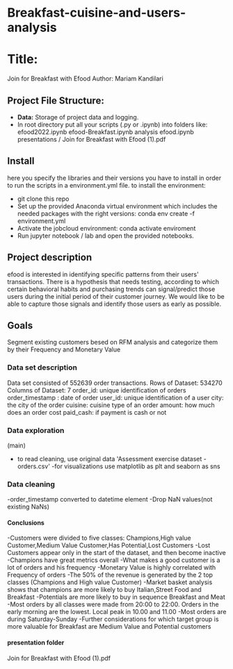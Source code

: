 # Breakfast-cuisine-and-users-analysis
# Title:
Join for Breakfast with Efood 
Author:
Mariam Kandilari
## Project File Structure:
- **Data:** Storage of project data and logging.
- In root directory put all your scripts (.py or .ipynb) into folders like:
efood2022.ipynb
efood-Breakfast.ipynb
analysis efood.ipynb
presentations / Join for Breakfast with Efood (1).pdf
## Install
here you specify the libraries and their versions you have to install in order to run the scripts in a environment.yml file.
to install the environment:
- git clone this repo
- Set up the provided Anaconda virtual environment which includes the needed packages with the right versions: conda env create -f environment.yml
- Activate the jobcloud environment: conda activate enviroment
- Run jupyter notebook / lab and open the provided notebooks.
## Project description
efood is interested in identifying specific patterns from their users' transactions. 
There is a hypothesis that needs testing, according to which certain behavioral habits 
and purchasing trends can signal/predict those users during the initial period of their customer journey.
We would like to be able to capture those signals and identify those users as early as possible.
## Goals
Segment existing customers besed on RFM analysis and categorize them by their Frequency and Monetary Value
### Data set description
Data set consisted of 552639 order transactions.
Rows of Dataset: 534270
Columns of Dataset: 7
order_id: unique identification of orders
order_timestamp	: date of order
user_id: unique identification of a user
city: the city of the order
cuisine: cuisine type of an order
amount: how much does an order cost
paid_cash: if payment is cash or not
### Data exploration
(main)
- to read cleaning, use original data 'Assessment exercise dataset - orders.csv'
-for visualizations use matplotlib as plt and seaborn as sns
### Data cleaning
-order_timestamp converted to datetime element
-Drop NaN values(not existing NaNs)
#### Conclusions
-Customers were divided to five classes: Champions,High value Customer,Medium Value Customer,Has Potential,Lost Customers
-Lost Customers appear only in the start of the dataset, and then become inactive
-Champions have great metrics overall
-What makes a good customer is a lot of orders and his frequency
-Monetary Value is highly correlated with Frequency of orders
-The 50% of the revenue is generated by the 2 top classes (Champions and High value Customer)
-Market basket analysis shows that champions are more likely to buy Italian,Street Food and Breakfast
-Potentials are more likely to buy in sequence Breakfast and Meat
-Most orders by all classes were made from 20:00 to 22:00. Orders in the early morning are the lowest. Local peak in 10.00 and 11.00
-Most orders are during Saturday-Sunday
-Further considerations for which target group is more valuable for Breakfast are Medium Value and Potential customers
#### presentation folder
Join for Breakfast with Efood (1).pdf
